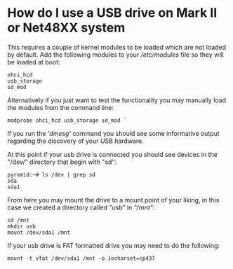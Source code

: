 # How do I use a USB drive on Mark II or Net48XX system #

This requires a couple of kernel modules to be loaded which are not loaded by default. Add the following modules to your _/etc/modules_ file so they will be loaded at boot:
```
ohci_hcd
usb_storage
sd_mod 
```

Alternatively if you just want to test the functionality you may manually load the modules from the command line:

```
modprobe ohci_hcd usb_storage sd_mod `
```

If you run the _'dmesg'_ command you should see some informative output regarding the discovery of your USB hardware.

At this point if your usb drive is connected you should see devices in the "/dev/" directory that begin with "sd":

```
pyramid:~# ls /dev | grep sd
sda
sda1
```

From here you may mount the drive to a mount point of your liking, in this case we created a directory called _"usb"_ in _"/mnt"_:

```
cd /mnt
mkdir usb
mount /dev/sda1 /mnt
```

If your usb drive is FAT formatted drive you may need to do the following:

```
mount -t vfat /dev/sda1 /mnt -o iocharset=cp437
```